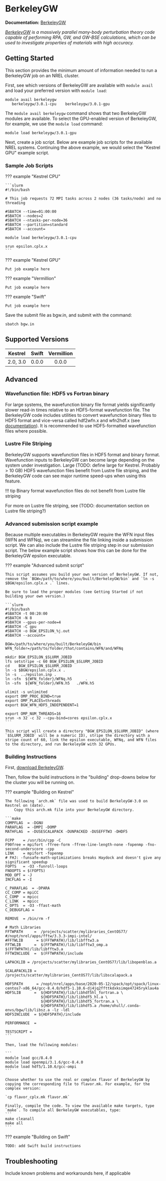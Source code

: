 # BerkeleyGW

**Documentation:** [BerkeleyGW](https://berkeleygw.org/documentation/)

*[BerkeleyGW](https://www.berkeleygw.org) is a massively parallel many-body perturbation theory code capable of performing RPA, GW, and GW-BSE calculations, which can be used to investigate properties of materials with high accuracy.*

## Getting Started

This section provides the minimum amount of information needed to run a BerkeleyGW job on an NREL cluster.

First, see which versions of BerkeleyGW are available with `module avail` and load your preferred version with `module load`:

```
module avail berkeleygw
   berkeleygw/3.0.1-cpu    berkeleygw/3.0.1-gpu
```
The `module avail berkeleygw` command shows that two BerkeleyGW modules are available. To select the GPU-enabled version of BerkeleyGW, for example, we use the `module load` command:

```
module load berkeleygw/3.0.1-gpu
```

Next, create a job script. Below are example job scripts for the available NREL systems. Continuing the above example, we would select the "Kestrel GPU" example script.

### Sample Job Scripts

??? example "Kestrel CPU"

	```slurm
	#!/bin/bash

	# This job requests 72 MPI tasks across 2 nodes (36 tasks/node) and no threading

	#SBATCH --time=01:00:00
	#SBATCH --nodes=2
	#SBATCH --ntasks-per-node=36
	#SBATCH --partition=standard
	#SBATCH --account=

	module load berkeleygw/3.0.1-cpu

	srun epsilon.cplx.x
	```
		
??? example "Kestrel GPU"

	Put job example here

??? example "Vermillion"

	Put job example here

??? example "Swift"

	Put job example here


Save the submit file as bgw.in, and submit with the command:

`sbatch bgw.in`

## Supported Versions

| Kestrel    | Swift | Vermillion |
|:----------:|:-----:|:----------:|
| 2.0, 3.0   | 0.0.0 | 0.0.0      |

## Advanced

### Wavefunction file: HDF5 vs Fortran binary

For large systems, the wavefunction binary file format yields significantly slower read-in times relative to an HDF5-format wavefunction file. The BerkeleyGW code includes utilities to convert wavefunction binary files to HDF5 format and vice-versa called hdf2wfn.x and wfn2hdf.x (see [documentation](
http://manual.berkeleygw.org/3.0/meanfield-utilities/#wfn2hdfx)). It is recommended to use HDF5-formatted wavefunction files where possible.

### Lustre File Striping

BerkeleyGW supports wavefunction files in HDF5 format and binary format. Wavefunction inputs to BerkeleyGW can become large depending on the system under investigation. Large (TODO: define large for Kestrel. Probably > 10 GB) HDF5 wavefunction files benefit from Lustre file striping, and the BerkeleyGW code can see major runtime speed-ups when using this feature.

!!! tip
	Binary format wavefunction files do not benefit from Lustre file striping

For more on Lustre file striping, see (TODO: documentation section on Lustre file striping?)

### Advanced submission script example

Because multiple executables in BerkeleyGW require the WFN input files (WFN and WFNq), we can streamline the file linking inside a submission script. We can also include the Lustre file striping step in our submission script. The below example script shows how this can be done for the BerkeleyGW epsilon executable.

??? example "Advanced submit script"

	This script assumes you build your own version of BerkeleyGW. If not, remove the `BGW=/path/to/where/you/built/BerkeleyGW/bin` and `ln -s $BGW/epsilon.cplx.x .` lines.

	Be sure to load the proper modules (see Getting Started if not building your own version.)

	```slurm
	#!/bin/bash
	#SBATCH -t 00:20:00
	#SBATCH -N 8
	#SBATCH --gpus-per-node=4
	#SBATCH -C gpu
	#SBATCH -o BGW_EPSILON_%j.out
	#SBATCH --account=
	
	BGW=/path/to/where/you/built/BerkeleyGW/bin
	WFN_folder=/path/to/folder/that/contains/WFN/and/WFNq
	
	mkdir BGW_EPSILON_$SLURM_JOBID
	lfs setstripe -c 60 BGW_EPSILON_$SLURM_JOBID
	cd    BGW_EPSILON_$SLURM_JOBID
	ln -s $BGW/epsilon.cplx.x .
	ln -s  ../epsilon.inp .
	ln -sfn  ${WFN_folder}/WFNq.h5      .   
	ln -sfn  ${WFN_folder}/WFN.h5   ./WFN.h5
	
	ulimit -s unlimited
	export OMP_PROC_BIND=true
	export OMP_PLACES=threads
	export BGW_WFN_HDF5_INDEPENDENT=1
	
	export OMP_NUM_THREADS=16
	srun -n 32 -c 32 --cpu-bind=cores epsilon.cplx.x
	```
	
	This script will create a directory "BGW_EPSILON_$SLURM_JOBID" (where `$SLURM_JOBID` will be a numeric ID), stripe the directory with a stripe count of 60, link the epsilon executable, WFNq, and WFN files to the directory, and run BerkeleyGW with 32 GPUs.

### Building Instructions

First, [download BerkeleyGW](https://berkeleygw.org/download/).

Then, follow the build instructions in the "building" drop-downs below for the cluster you will be running on.

??? example "Building on Kestrel"

	The following `arch.mk` file was used to build BerkeleyGW-3.0 on Kestrel on (date).
        Copy this arch.mk file into your BerkeleyGW directory.
	
	```make
	COMPFLAG  = -DGNU
	PARAFLAG  = -DMPI -DOMP
	MATHFLAG  = -DUSESCALAPACK -DUNPACKED -DUSEFFTW3 -DHDF5
	
	FCPP    = /usr/bin/cpp -C
	F90free = mpifort -ffree-form -ffree-line-length-none -fopenmp -fno-second-underscore -cpp
	LINK    = mpifort -fopenmp
	# FHJ: -funsafe-math-optimizations breaks Haydock and doesn't give any significant speedup
	FOPTS   = -O3 -funroll-loops 
	FNOOPTS = $(FOPTS)
	MOD_OPT = -J  
	INCFLAG = -I
	
	C_PARAFLAG  = -DPARA
	CC_COMP = mpiCC
	C_COMP  = mpicc
	C_LINK  = mpicc
	C_OPTS  = -O3 -ffast-math
	C_DEBUGFLAG = 
	
	REMOVE  = /bin/rm -f
	
	# Math Libraries                                                                                                                                                                                            
	FFTWPATH     =  /projects/scatter/mylibraries_CentOS77/
	#/nopt/nrel/apps/fftw/3.3.3-impi-intel/
	#FFTWLIB      = $(FFTWPATH)/lib/libfftw3.a
	FFTWLIB      =  $(FFTWPATH)/lib/libfftw3_omp.a $(FFTWPATH)/lib/libfftw3.a
	FFTWINCLUDE  =  $(FFTWPATH)/include
	
	LAPACKLIB = /projects/scatter/mylibraries_CentOS77/lib/libopenblas.a
	
	SCALAPACKLIB = /projects/scatter/mylibraries_CentOS77/lib/libscalapack.a
	
	HDF5PATH      = /nopt/nrel/apps/base/2020-05-12/spack/opt/spack/linux-centos7-x86_64/gcc-8.4.0/hdf5-1.10.6-dj4jq2ffttkdxksimqe47245ryklau4a
	HDF5LIB      =  ${HDF5PATH}/lib/libhdf5hl_fortran.a \
	                ${HDF5PATH}/lib/libhdf5_hl.a \
	                ${HDF5PATH}/lib/libhdf5_fortran.a \
	                ${HDF5PATH}/lib/libhdf5.a /home/ohull/.conda-envs/bgw/lib/libsz.a -lz -ldl
	HDF5INCLUDE  = ${HDF5PATH}/include

	PERFORMANCE  =

	TESTSCRIPT = 
	```

	Then, load the following modules:

	```
	module load gcc/8.4.0
	module load openmpi/3.1.6/gcc-8.4.0
	module load hdf5/1.10.6/gcc-ompi
	```

	Choose whether to use the real or complex flavor of BerkeleyGW by copying the corresponding file to flavor.mk. For example, for the complex version:

	`cp flavor_cplx.mk flavor.mk`

	Finally, compile the code. To view the available make targets, type `make`. To compile all BerkeleyGW executables, type:
	```
	make cleanall
	make all
	```

??? example "Building on Swift"

	TODO: add Swift build instructions

## Troubleshooting

Include known problems and workarounds here, if applicable

